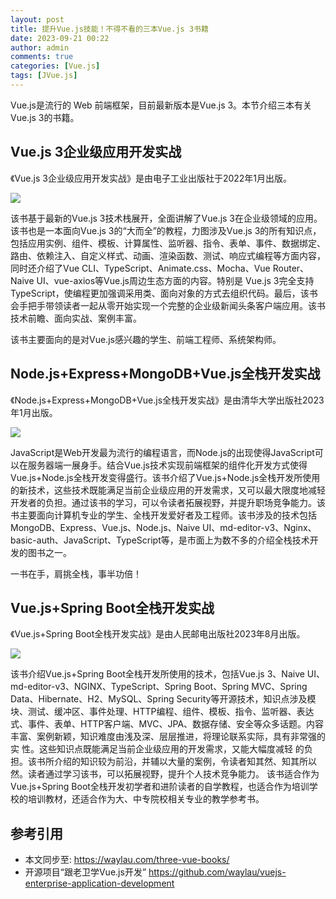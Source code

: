 ```yaml
---
layout: post
title: 提升Vue.js技能！不得不看的三本Vue.js 3书籍
date: 2023-09-21 00:22
author: admin
comments: true
categories: [Vue.js]
tags: [JVue.js]
---
```


Vue.js是流行的 Web 前端框架，目前最新版本是Vue.js 3。本节介绍三本有关Vue.js 3的书籍。

<!-- more -->

## Vue.js 3企业级应用开发实战

《Vue.js 3企业级应用开发实战》是由电子工业出版社于2022年1月出版。

![](https://img2.doubanio.com/view/subject/s/public/s34124473.jpg)

该书基于最新的Vue.js 3技术栈展开，全面讲解了Vue.js 3在企业级领域的应用。该书也是一本面向Vue.js 3的“大而全”的教程，力图涉及Vue.js 3的所有知识点，包括应用实例、组件、模板、计算属性、监听器、指令、表单、事件、数据绑定、路由、依赖注入、自定义样式、动画、渲染函数、测试、响应式编程等方面内容，同时还介绍了Vue CLI、TypeScript、Animate.css、Mocha、Vue Router、Naive UI、vue-axios等Vue.js周边生态方面的内容。特别是 Vue.js 3完全支持TypeScript，使编程更加强调采用类、面向对象的方式去组织代码。最后，该书会手把手带领读者一起从零开始实现一个完整的企业级新闻头条客户端应用。该书技术前瞻、面向实战、案例丰富。

该书主要面向的是对Vue.js感兴趣的学生、前端工程师、系统架构师。


## Node.js+Express+MongoDB+Vue.js全栈开发实战

《Node.js+Express+MongoDB+Vue.js全栈开发实战》是由清华大学出版社2023年1月出版。

![](https://img11.360buyimg.com/n1/jfs/t1/218342/18/22097/87050/63eb40a3Fc9582d30/6db723f5677e5ddf.jpg)

JavaScript是Web开发最为流行的编程语言，而Node.js的出现使得JavaScript可以在服务器端一展身手。结合Vue.js技术实现前端框架的组件化开发方式使得Vue.js+Node.js全栈开发变得盛行。该书介绍了Vue.js+Node.js全栈开发所使用的新技术，这些技术既能满足当前企业级应用的开发需求，又可以最大限度地减轻开发者的负担。通过该书的学习，可以令读者拓展视野，并提升职场竞争能力。该书主要面向计算机专业的学生、全栈开发爱好者及工程师。该书涉及的技术包括MongoDB、Express、Vue.js、Node.js、Naive UI、md-editor-v3、Nginx、basic-auth、JavaScript、TypeScript等，是市面上为数不多的介绍全栈技术开发的图书之一。

一书在手，肩挑全栈，事半功倍！



## Vue.js+Spring Boot全栈开发实战

《Vue.js+Spring Boot全栈开发实战》是由人民邮电出版社2023年8月出版。

![](https://img10.360buyimg.com/n1/jfs/t1/120438/2/25818/63451/6500248fFd7524d47/7579832ae51c3fcf.jpg)


该书介绍Vue.js+Spring Boot全栈开发所使用的技术，包括Vue.js 3、Naive UI、md-editor-v3、NGINX、TypeScript、Spring Boot、Spring MVC、Spring Data、Hibernate、H2、MySQL、Spring Security等开源技术，知识点涉及模块、测试、缓冲区、事件处理、HTTP编程、组件、模板、指令、监听器、表达式、事件、表单、HTTP客户端、MVC、JPA、数据存储、安全等众多话题。内容丰富、案例新颖，知识难度由浅及深、层层推进，将理论联系实际，具有非常强的实 性。这些知识点既能满足当前企业级应用的开发需求，又能大幅度减轻 的负担。该书所介绍的知识较为前沿，并辅以大量的案例，令读者知其然、知其所以然。读者通过学习该书，可以拓展视野，提升个人技术竞争能力。 该书适合作为Vue.js+Spring Boot全栈开发初学者和进阶读者的自学教程，也适合作为培训学校的培训教材，还适合作为大、中专院校相关专业的教学参考书。

## 参考引用

* 本文同步至:  <https://waylau.com/three-vue-books/>
* 开源项目“跟老卫学Vue.js开发” <https://github.com/waylau/vuejs-enterprise-application-development>